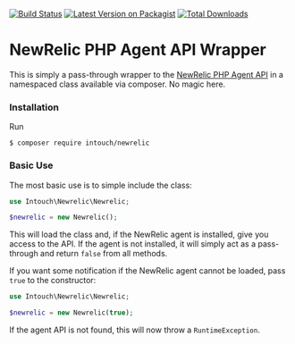 [![Build Status](https://img.shields.io/travis/In-Touch/newrelic/master.svg?style=flat-square)](https://travis-ci.org/In-Touch/laravel-aws-lambda)
[![Latest Version on Packagist](https://img.shields.io/packagist/v/intouch/newrelic.svg?style=flat-square)](https://packagist.org/packages/intouch/laravel-aws-lambda)
[![Total Downloads](https://img.shields.io/packagist/dt/intouch/newrelic.svg?style=flat-square)](https://packagist.org/packages/intouch/laravel-aws-lambda)

# NewRelic PHP Agent API Wrapper

This is simply a pass-through wrapper to the [NewRelic PHP Agent API](https://newrelic.com/docs/php/the-php-api) in a namespaced class available via composer.  No magic here.

### Installation

Run

```
$ composer require intouch/newrelic
```

### Basic Use

The most basic use is to simple include the class:

```php
use Intouch\Newrelic\Newrelic;

$newrelic = new Newrelic();
```

This will load the class and, if the NewRelic agent is installed, give you access to the API.  If the agent is not installed, it will simply act as a pass-through and return `false` from all methods.

If you want some notification if the NewRelic agent cannot be loaded, pass `true` to the constructor:

```php
use Intouch\Newrelic\Newrelic;

$newrelic = new Newrelic(true);
```

If the agent API is not found, this will now throw a `RuntimeException`.
